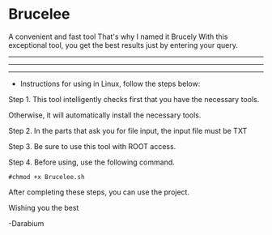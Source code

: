 # Brucelee
A convenient and fast tool That's why I named it Brucely With this exceptional tool, you get the best results just by entering your query.


***************************************************************************************
---------------------------------------------------------------------------------------
***************************************************************************************

* Instructions for using in Linux, follow the steps below:

Step 1. This tool intelligently checks first that you have the necessary tools.

Otherwise, it will automatically install the necessary tools.

Step 2. In the parts that ask you for file input, the input file must be TXT

Step 3. Be sure to use this tool with ROOT access.

Step 4. Before using, use the following command.

```
#chmod +x Brucelee.sh 
```

After completing these steps, you can use the project.

Wishing you the best

-Darabium
